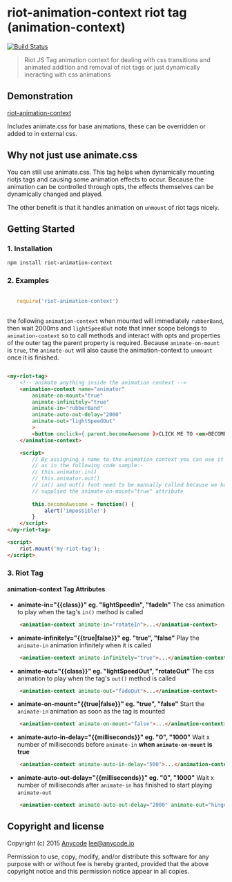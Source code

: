 # riot-animation-context riot tag (animation-context)

[![Build Status](https://travis-ci.org/any-code/riot-animation-context.svg?branch=master)](https://travis-ci.org/any-code/riot-animation-context)

> Riot JS Tag animation context for dealing with css transitions and animated addition and removal of riot tags or just dynamically ineracting with css animations

## Demonstration

[riot-animation-context](http://any-code.github.io/animation-context.html "riot-animation-context - Anycode on GitHub")

Includes animate.css for base animations, these can be overridden or added to in external css.

## Why not just use animate.css

You can still use animate.css. This tag helps when dynamically mounting riotjs tags and causing some animation effects to occur. Because
the animation can be controlled through opts, the effects themselves can be dynamically changed and played. 

The other benefit is that it handles animation on `unmount` of riot tags nicely.

## Getting Started

### 1. Installation

``` bash
npm install riot-animation-context
```

### 2. Examples

``` javascript
   
   require('riot-animation-context')
   
```

the following `animation-context` when mounted will immediately `rubberBand`, then wait 2000ms and `lightSpeedOut` note that inner scope belongs to `animation-context` so to call methods and interact with opts and properties of the outer tag the parent property is required. Because `animate-on-mount` is `true`, the `animate-out` will also cause the animation-context to `unmount` once it is finished.

``` html

<my-riot-tag>
    <!-- animate anything inside the animation context -->
    <animation-context name="animator"
        animate-on-mount="true" 
        animate-infinitely="true" 
        animate-in="rubberBand" 
        animate-auto-out-delay="2000"
        animate-out="lightSpeedOut"
        >
        <button onclick={ parent.becomeAwesome }>CLICK ME TO <em>BECOME AWESOME</em></button>
    </animation-context>

    <script>
        // By assigning a name to the animation context you can use it 
        // as in the following code sample:-
        // this.animator.in()
        // this.animator.out()
        // in() and out() font need to be manually called because we have 
        // supplied the animate-on-mount="true" attribute
        
        this.becomeAwesome = function() {
            alert('impossible!')
        }
    </script>
</my-riot-tag>

<script>
    riot.mount('my-riot-tag');
</script>
```

### 3. Riot Tag

#### animation-context Tag Attributes

- **animate-in="{{class}}" eg. "lightSpeedIn", "fadeIn"**
The css animation to play when the tag's `in()` method is called
```html
    <animation-context animate-in="rotateIn">...</animation-context>
```

- **animate-infinitely="{{true|false}}" eg. "true", "false"**
Play the `animate-in` animation infinitely when it is called
```html
    <animation-context animate-infinitely="true">...</animation-context>
```

- **animate-out="{{class}}" eg. "lightSpeedOut", "rotateOut"**
The css animation to play when the tag's `out()` method is called
```html
    <animation-context animate-out="fadeOut">...</animation-context>
```

- **animate-on-mount="{{true|false}}" eg. "true", "false"**
Start the `animate-in` animation as soon as the tag is mounted 
```html
    <animation-context animate-on-mount="false">...</animation-context>
```

- **animate-auto-in-delay="{{milliseconds}}" eg. "0", "1000"**
Wait x number of milliseconds before `animate-in` **when `animate-on-mount` is true**
```html
    <animation-context animate-auto-in-delay="500">...</animation-context>
```

- **animate-auto-out-delay="{{milliseconds}}" eg. "0", "1000"**
Wait x number of milliseconds after `animate-in` has finished to start playing `animate-out`
```html
    <animation-context animate-auto-out-delay="2000" animate-out="hinge">...</animation-context>
```

## Copyright and license
Copyright (c) 2015 [Anycode](https://anycode.io/ "Anycode") <lee@anycode.io>

Permission to use, copy, modify, and/or distribute this software for any
purpose with or without fee is hereby granted, provided that the above
copyright notice and this permission notice appear in all copies.
